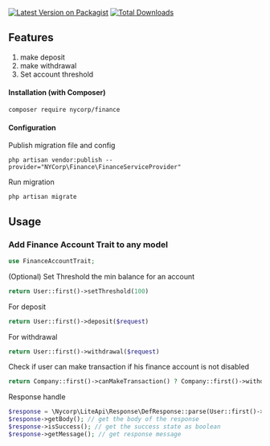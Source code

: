 [![Latest Version on Packagist][ico-version]][link-packagist]
[![Total Downloads][ico-downloads]][link-downloads]

## Features

1. make deposit
2. make withdrawal
3. Set account threshold

#### Installation (with Composer)

```shell
composer require nycorp/finance
```

#### Configuration

Publish migration file and config

```shell
php artisan vendor:publish --provider="NYCorp\Finance\FinanceServiceProvider"
```
Run migration

```shell
php artisan migrate
```

## Usage

### Add Finance Account Trait to any model

```php
use FinanceAccountTrait;
```

(Optional) Set Threshold the min balance for an account

```php
return User::first()->setThreshold(100) 
```

For deposit

```php
return User::first()->deposit($request)
```

For withdrawal

```php
return User::first()->withdrawal($request)
```

Check if user can make transaction if his finance account is not disabled

```php
return Company::first()->canMakeTransaction() ? Company::first()->withdrawal($request) : 'Error';
```

Response handle

```php
$response = \Nycorp\LiteApi\Response\DefResponse::parse(User::first()->withdrawal($request));
$response->getBody(); // get the body of the response
$response->isSuccess(); // get the success state as boolean
$response->getMessage(); // get response message
```

[ico-version]: https://img.shields.io/packagist/v/nycorp/finance.svg?style=flat-square
[ico-downloads]: https://img.shields.io/packagist/dt/nycorp/finance.svg?style=flat-square

[link-packagist]: https://packagist.org/packages/nycorp/finance
[link-downloads]: https://packagist.org/packages/nycorp/finance